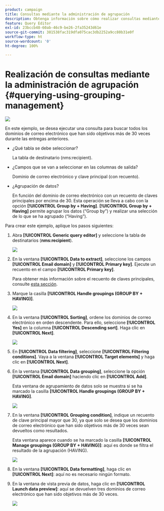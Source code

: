 ```yaml
---
product: campaign
title: Consultas mediante la administración de agrupación
description: Obtenga información sobre cómo realizar consultas mediante la administración de agrupación
feature: Query Editor
exl-id: 23bccb48-60ab-46c9-be26-2fa35243d61e
source-git-commit: 381538fac319dfa075cac3db2252a9cc80b31e0f
workflow-type: ht
source-wordcount: '0'
ht-degree: 100%

---
```


# Realización de consultas mediante la administración de agrupación {#querying-using-grouping-management}

![](../../assets/v7-only.svg)

En este ejemplo, se desea ejecutar una consulta para buscar todos los dominios de correo electrónico que han sido objetivos más de 30 veces durante las entregas anteriores.

* ¿Qué tabla se debe seleccionar?

   La tabla de destinatario (nms:recipient).

* ¿Campos que se van a seleccionar en las columnas de salida?

   Dominio de correo electrónico y clave principal (con recuento).

* ¿Agrupación de datos?

   En función del dominio de correo electrónico con un recuento de claves principales por encima de 30. Esta operación se lleva a cabo con la opción **[!UICONTROL Group by + Having]**. **[!UICONTROL Group by + Having]** permite agrupar los datos (“Group by”) y realizar una selección de lo que se ha agrupado (“Having”).

Para crear este ejemplo, aplique los pasos siguientes:

1. Abra **[!UICONTROL Generic query editor]** y seleccione la tabla de destinatarios (**nms:recipient**).

   ![](assets/query_editor_02.png)

1. En la ventana **[!UICONTROL Data to extract]**, seleccione los campos **[!UICONTROL Email domain]** y **[!UICONTROL Primary key]**. Ejecute un recuento en el campo **[!UICONTROL Primary key]**.

   Para obtener más información sobre el recuento de claves principales, consulte [esta sección](../../platform/using/defining-filter-conditions.md#building-expressions).

1. Marque la casilla **[!UICONTROL Handle groupings (GROUP BY + HAVING)]**.

   ![](assets/query_editor_nveau_29.png)

1. En la ventana **[!UICONTROL Sorting]**, ordene los dominios de correo electrónico en orden descendente. Para ello, seleccione **[!UICONTROL Yes]** en la columna **[!UICONTROL Descending sort]**. Haga clic en **[!UICONTROL Next]**.

   ![](assets/query_editor_nveau_70.png)

1. En **[!UICONTROL Data filtering]**, seleccione **[!UICONTROL Filtering conditions]**. Vaya a la ventana **[!UICONTROL Target elements]** y haga clic en **[!UICONTROL Next]**.
1. En la ventana **[!UICONTROL Data grouping]**, seleccione la opción **[!UICONTROL Email domain]** haciendo clic en **[!UICONTROL Add]**.

   Esta ventana de agrupamiento de datos solo se muestra si se ha marcado la casilla **[!UICONTROL Handle groupings (GROUP BY + HAVING]**.

   ![](assets/query_editor_blocklist_04.png)

1. En la ventana **[!UICONTROL Grouping condition]**, indique un recuento de clave principal mayor que 30, ya que solo se desea que los dominios de correo electrónico que han sido objetivos más de 30 veces sean devueltos como resultados.

   Esta ventana aparece cuando se ha marcado la casilla **[!UICONTROL Manage groupings (GROUP BY + HAVING)]**: aquí es donde se filtra el resultado de la agrupación (HAVING).

   ![](assets/query_editor_blocklist_05.png)

1. En la ventana **[!UICONTROL Data formatting]**, haga clic en **[!UICONTROL Next]**: aquí no es necesario ningún formato.
1. En la ventana de vista previa de datos, haga clic en **[!UICONTROL Launch data preview]**: aquí se devuelven tres dominios de correo electrónico que han sido objetivos más de 30 veces.

   ![](assets/query_editor_blocklist_06.png)
